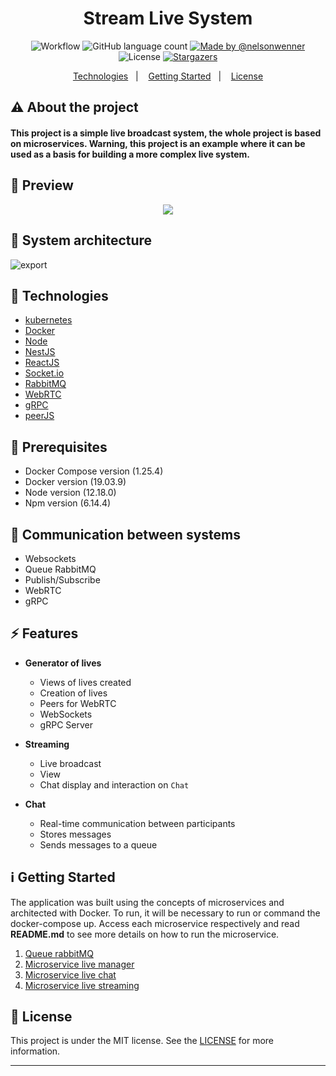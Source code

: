 <h1 align="center">
    Stream Live System
</h1>

<p align="center">

  <img alt="Workflow" src="https://github.com/nelsonwenner/stream-live-system/workflows/CI/badge.svg">
  
  <img alt="GitHub language count" src="https://img.shields.io/github/languages/count/nelsonwenner/stream-live-system?color=%2304D361">

  <a href="https://github.com/nelsondiaas">
    <img alt="Made by @nelsonwenner" src="https://img.shields.io/badge/made%20by-%40nelsonwenner-%2304D361">
  </a>

  <img alt="License" src="https://img.shields.io/badge/license-MIT-%2304D361">

  <a href="https://github.com/nelsondiaas/react-hotel-web/stargazers">
    <img alt="Stargazers" src="https://img.shields.io/github/stars/nelsonwenner/stream-live-system?style=social">
  </a>
  
</p>

<p align="center">
  <a href="#technologies">Technologies</a>&nbsp;&nbsp;&nbsp;|&nbsp;&nbsp;&nbsp;
  <a href="#getting-started">Getting Started</a>&nbsp;&nbsp;&nbsp;|&nbsp;&nbsp;&nbsp;
  <a href="#license">License</a>
</p>

## :warning: About the project

#### This project is a simple live broadcast system, the whole project is based on microservices. Warning, this project is an example where it can be used as a basis for building a more complex live system.

## :movie_camera: Preview
<div align="center">
  <img src="./screens/stream-live.gif" />
</div>

## :telescope: System architecture
![export](https://user-images.githubusercontent.com/40550247/83696432-dc8a7c80-a5d2-11ea-81f1-85f67142654e.png)

## :rocket: Technologies

* [kubernetes](https://kubernetes.io/pt/docs/home/)
* [Docker](https://www.docker.com/)
* [Node](https://nodejs.org/en/)
* [NestJS](https://nestjs.com/)
* [ReactJS](https://reactjs.org/)
* [Socket.io](https://socket.io/)
* [RabbitMQ](https://www.cloudamqp.com/)
* [WebRTC](https://webrtc.org/)
* [gRPC](https://grpc.io/docs/)
* [peerJS](https://peerjs.com/)

## :toolbox: Prerequisites
* Docker Compose version (1.25.4)
* Docker version (19.03.9)
* Node version (12.18.0)
* Npm version (6.14.4)

## :loudspeaker: Communication between systems

* Websockets
* Queue RabbitMQ
* Publish/Subscribe
* WebRTC
* gRPC

## :zap: Features

- **Generator of lives**
    * Views of lives created
    * Creation of lives
    * Peers for WebRTC
    * WebSockets
    * gRPC Server

- **Streaming**
    * Live broadcast
    * View
    * Chat display and interaction on `Chat`

- **Chat**
    * Real-time communication between participants
    * Stores messages
    * Sends messages to a queue

## :information_source: Getting Started

The application was built using the concepts of microservices and architected with Docker. To run, it will be necessary to run or command the docker-compose up.
Access each microservice respectively and read **README.md** to see more details on how to run the microservice.

1. [Queue rabbitMQ](https://github.com/nelsonwenner/stream-live-system/tree/master/rabbitmq)
2. [Microservice live manager](https://github.com/nelsonwenner/stream-live-system/tree/master/micro-live-manager)
3. [Microservice live chat](https://github.com/nelsonwenner/stream-live-system/tree/master/micro-live-chat)
4. [Microservice live streaming](https://github.com/nelsonwenner/stream-live-system/tree/master/micro-live-streaming)

## :memo: License
This project is under the MIT license. See the [LICENSE](LICENSE.md) for more information.

---
